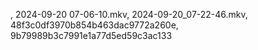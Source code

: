 , 2024-09-20 07-06-10.mkv, 2024-09-20_07-22-46.mkv, 48f3c0df3970b854b463dac9772a260e, 9b79989b3c7991e1a77d5ed59c3ac133